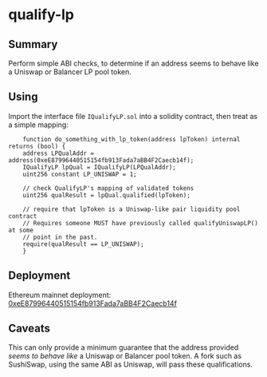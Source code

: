 # qualify-lp

## Summary

Perform simple ABI checks, to determine if an address seems to behave
like a Uniswap or Balancer LP pool token.

## Using

Import the interface file `IQualifyLP.sol` into a solidity contract, then treat as a simple mapping:

```
    function do_something_with_lp_token(address lpToken) internal returns (bool) {
	address LPQualAddr = address(0xeE87996440515154fb913Fada7aBB4F2Caecb14f);
	IQualifyLP lpQual = IQualifyLP(LPQualAddr);
	uint256 constant LP_UNISWAP = 1;

	// check QualifyLP's mapping of validated tokens
	uint256 qualResult = lpQual.qualified(lpToken);

	// require that lpToken is a Uniswap-like pair liquidity pool contract
	// Requires someone MUST have previously called qualifyUniswapLP() at some
	// point in the past.
	require(qualResult == LP_UNISWAP);
    }
```

## Deployment

Ethereum mainnet deployment: [0xeE87996440515154fb913Fada7aBB4F2Caecb14f](https://etherscan.io/address/0xee87996440515154fb913fada7abb4f2caecb14f)

## Caveats

This can only provide a minimum guarantee that the address provided _seems to behave like_ a Uniswap
or Balancer pool token.  A fork such as SushiSwap, using the same
ABI as Uniswap, will pass these qualifications.

